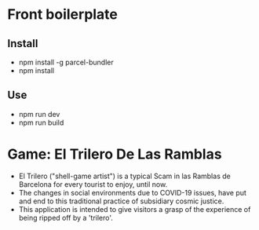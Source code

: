 # Front boilerplate
## Install

- npm install -g parcel-bundler
- npm install

## Use
 - npm run dev
 - npm run build

# Game: El Trilero De Las Ramblas

- El Trilero ("shell-game artist") is a typical Scam in las Ramblas de Barcelona for every tourist to enjoy, until now.
- The changes in social environments due to COVID-19 issues, have put and end to this traditional practice of subsidiary cosmic justice.
- This application is intended to give visitors a grasp of the experience of being ripped off by a 'trilero'.